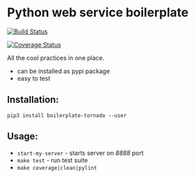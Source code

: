 Python web service boilerplate
=====================

[![Build Status](https://travis-ci.org/dmitryhd/boilerplate-tornado.svg?branch=master)](https://travis-ci.org/dmitryhd/boilerplate-tornado)

[![Coverage Status](https://coveralls.io/repos/github/dmitryhd/boilerplate-tornado/badge.svg?branch=master)](https://coveralls.io/github/dmitryhd/boilerplate-tornado?branch=master)

All the cool practices in one place.

- can be installed as pypi package
- easy to test

Installation:
-----
`pip3 install boilerplate-tornado --user`

Usage:
------
- `start-my-server` - starts server on *8888* port
- `make test` - run test suite
- `make coverage|clean|pylint`

